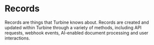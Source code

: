 # Records

Records are things that Turbine knows about. Records are created and updated within Turbine through a variety of methods, including API requests, webhook events, AI-enabled document processing and user interactions.